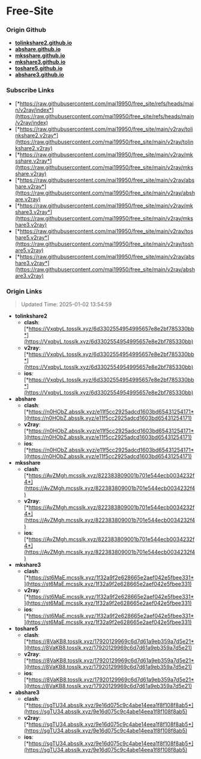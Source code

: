 # Free-Site

### Origin Github

- [**tolinkshare2.github.io**](https://github.com/tolinkshare2/tolinkshare2.github.io)
- [**abshare.github.io**](https://github.com/abshare/abshare.github.io)
- [**mksshare.github.io**](https://github.com/mksshare/mksshare.github.io)
- [**mkshare3.github.io**](https://github.com/mkshare3/mkshare3.github.io)
- [**toshare5.github.io**](https://github.com/toshare5/toshare5.github.io)
- [**abshare3.github.io**](https://github.com/abshare3/abshare3.github.io)

### Subscribe Links

- [*https://raw.githubusercontent.com/mai19950/free_site/refs/heads/main/v2ray/index*](https://raw.githubusercontent.com/mai19950/free_site/refs/heads/main/v2ray/index)
- [*https://raw.githubusercontent.com/mai19950/free_site/main/v2ray/tolinkshare2.v2ray*](https://raw.githubusercontent.com/mai19950/free_site/main/v2ray/tolinkshare2.v2ray)
- [*https://raw.githubusercontent.com/mai19950/free_site/main/v2ray/mksshare.v2ray*](https://raw.githubusercontent.com/mai19950/free_site/main/v2ray/mksshare.v2ray)
- [*https://raw.githubusercontent.com/mai19950/free_site/main/v2ray/abshare.v2ray*](https://raw.githubusercontent.com/mai19950/free_site/main/v2ray/abshare.v2ray)
- [*https://raw.githubusercontent.com/mai19950/free_site/main/v2ray/mkshare3.v2ray*](https://raw.githubusercontent.com/mai19950/free_site/main/v2ray/mkshare3.v2ray)
- [*https://raw.githubusercontent.com/mai19950/free_site/main/v2ray/toshare5.v2ray*](https://raw.githubusercontent.com/mai19950/free_site/main/v2ray/toshare5.v2ray)
- [*https://raw.githubusercontent.com/mai19950/free_site/main/v2ray/abshare3.v2ray*](https://raw.githubusercontent.com/mai19950/free_site/main/v2ray/abshare3.v2ray)

### Origin Links

> Updated Time: 2025-01-02 13:54:59

- **tolinkshare2**
  - **clash**: [*https://VxqbyL.tosslk.xyz/6d3302554954995657e8e2bf785330bb*](https://VxqbyL.tosslk.xyz/6d3302554954995657e8e2bf785330bb)
  - **v2ray**: [*https://VxqbyL.tosslk.xyz/6d3302554954995657e8e2bf785330bb*](https://VxqbyL.tosslk.xyz/6d3302554954995657e8e2bf785330bb)
  - **ios**: [*https://VxqbyL.tosslk.xyz/6d3302554954995657e8e2bf785330bb*](https://VxqbyL.tosslk.xyz/6d3302554954995657e8e2bf785330bb)
- **abshare**
  - **clash**: [*https://n0HObZ.absslk.xyz/e11f5cc2925adcd1603bd65431254171*](https://n0HObZ.absslk.xyz/e11f5cc2925adcd1603bd65431254171)
  - **v2ray**: [*https://n0HObZ.absslk.xyz/e11f5cc2925adcd1603bd65431254171*](https://n0HObZ.absslk.xyz/e11f5cc2925adcd1603bd65431254171)
  - **ios**: [*https://n0HObZ.absslk.xyz/e11f5cc2925adcd1603bd65431254171*](https://n0HObZ.absslk.xyz/e11f5cc2925adcd1603bd65431254171)
- **mksshare**
  - **clash**: [*https://AvZMgh.mcsslk.xyz/822383809001b701e544ecb0034232f4*](https://AvZMgh.mcsslk.xyz/822383809001b701e544ecb0034232f4)
  - **v2ray**: [*https://AvZMgh.mcsslk.xyz/822383809001b701e544ecb0034232f4*](https://AvZMgh.mcsslk.xyz/822383809001b701e544ecb0034232f4)
  - **ios**: [*https://AvZMgh.mcsslk.xyz/822383809001b701e544ecb0034232f4*](https://AvZMgh.mcsslk.xyz/822383809001b701e544ecb0034232f4)
- **mkshare3**
  - **clash**: [*https://st6MaE.mcsslk.xyz/1f32a9f2e628665e2aef042e5fbee331*](https://st6MaE.mcsslk.xyz/1f32a9f2e628665e2aef042e5fbee331)
  - **v2ray**: [*https://st6MaE.mcsslk.xyz/1f32a9f2e628665e2aef042e5fbee331*](https://st6MaE.mcsslk.xyz/1f32a9f2e628665e2aef042e5fbee331)
  - **ios**: [*https://st6MaE.mcsslk.xyz/1f32a9f2e628665e2aef042e5fbee331*](https://st6MaE.mcsslk.xyz/1f32a9f2e628665e2aef042e5fbee331)
- **toshare5**
  - **clash**: [*https://8VaKB8.tosslk.xyz/17920129969c6d7d61a9eb359a7d5e21*](https://8VaKB8.tosslk.xyz/17920129969c6d7d61a9eb359a7d5e21)
  - **v2ray**: [*https://8VaKB8.tosslk.xyz/17920129969c6d7d61a9eb359a7d5e21*](https://8VaKB8.tosslk.xyz/17920129969c6d7d61a9eb359a7d5e21)
  - **ios**: [*https://8VaKB8.tosslk.xyz/17920129969c6d7d61a9eb359a7d5e21*](https://8VaKB8.tosslk.xyz/17920129969c6d7d61a9eb359a7d5e21)
- **abshare3**
  - **clash**: [*https://sgTU34.absslk.xyz/9e16d075c9c4abe14eea1f8f108f8ab5*](https://sgTU34.absslk.xyz/9e16d075c9c4abe14eea1f8f108f8ab5)
  - **v2ray**: [*https://sgTU34.absslk.xyz/9e16d075c9c4abe14eea1f8f108f8ab5*](https://sgTU34.absslk.xyz/9e16d075c9c4abe14eea1f8f108f8ab5)
  - **ios**: [*https://sgTU34.absslk.xyz/9e16d075c9c4abe14eea1f8f108f8ab5*](https://sgTU34.absslk.xyz/9e16d075c9c4abe14eea1f8f108f8ab5)
